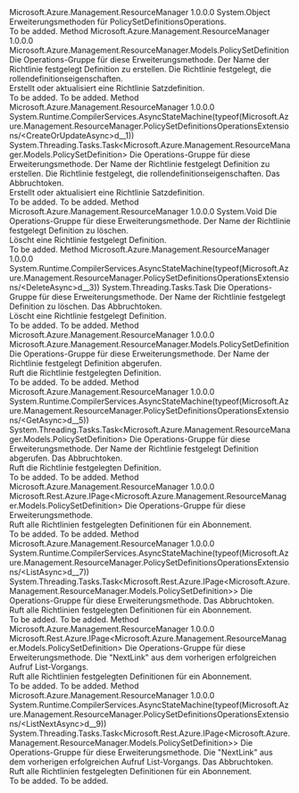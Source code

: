 <Type Name="PolicySetDefinitionsOperationsExtensions" FullName="Microsoft.Azure.Management.ResourceManager.PolicySetDefinitionsOperationsExtensions">
  <TypeSignature Language="C#" Value="public static class PolicySetDefinitionsOperationsExtensions" />
  <TypeSignature Language="ILAsm" Value=".class public auto ansi abstract sealed beforefieldinit PolicySetDefinitionsOperationsExtensions extends System.Object" />
  <TypeSignature Language="DocId" Value="T:Microsoft.Azure.Management.ResourceManager.PolicySetDefinitionsOperationsExtensions" />
  <TypeSignature Language="VB.NET" Value="Public Module PolicySetDefinitionsOperationsExtensions" />
  <TypeSignature Language="F#" Value="type PolicySetDefinitionsOperationsExtensions = class" />
  <AssemblyInfo>
    <AssemblyName>Microsoft.Azure.Management.ResourceManager</AssemblyName>
    <AssemblyVersion>1.0.0.0</AssemblyVersion>
  </AssemblyInfo>
  <Base>
    <BaseTypeName>System.Object</BaseTypeName>
  </Base>
  <Interfaces />
  <Docs>
    <summary>
            Erweiterungsmethoden für PolicySetDefinitionsOperations.
            </summary>
    <remarks>To be added.</remarks>
  </Docs>
  <Members>
    <Member MemberName="CreateOrUpdate">
      <MemberSignature Language="C#" Value="public static Microsoft.Azure.Management.ResourceManager.Models.PolicySetDefinition CreateOrUpdate (this Microsoft.Azure.Management.ResourceManager.IPolicySetDefinitionsOperations operations, string policySetDefinitionName, Microsoft.Azure.Management.ResourceManager.Models.PolicySetDefinition parameters);" />
      <MemberSignature Language="ILAsm" Value=".method public static hidebysig class Microsoft.Azure.Management.ResourceManager.Models.PolicySetDefinition CreateOrUpdate(class Microsoft.Azure.Management.ResourceManager.IPolicySetDefinitionsOperations operations, string policySetDefinitionName, class Microsoft.Azure.Management.ResourceManager.Models.PolicySetDefinition parameters) cil managed" />
      <MemberSignature Language="DocId" Value="M:Microsoft.Azure.Management.ResourceManager.PolicySetDefinitionsOperationsExtensions.CreateOrUpdate(Microsoft.Azure.Management.ResourceManager.IPolicySetDefinitionsOperations,System.String,Microsoft.Azure.Management.ResourceManager.Models.PolicySetDefinition)" />
      <MemberSignature Language="VB.NET" Value="&lt;Extension()&gt;&#xA;Public Function CreateOrUpdate (operations As IPolicySetDefinitionsOperations, policySetDefinitionName As String, parameters As PolicySetDefinition) As PolicySetDefinition" />
      <MemberSignature Language="F#" Value="static member CreateOrUpdate : Microsoft.Azure.Management.ResourceManager.IPolicySetDefinitionsOperations * string * Microsoft.Azure.Management.ResourceManager.Models.PolicySetDefinition -&gt; Microsoft.Azure.Management.ResourceManager.Models.PolicySetDefinition" Usage="Microsoft.Azure.Management.ResourceManager.PolicySetDefinitionsOperationsExtensions.CreateOrUpdate (operations, policySetDefinitionName, parameters)" />
      <MemberType>Method</MemberType>
      <AssemblyInfo>
        <AssemblyName>Microsoft.Azure.Management.ResourceManager</AssemblyName>
        <AssemblyVersion>1.0.0.0</AssemblyVersion>
      </AssemblyInfo>
      <ReturnValue>
        <ReturnType>Microsoft.Azure.Management.ResourceManager.Models.PolicySetDefinition</ReturnType>
      </ReturnValue>
      <Parameters>
        <Parameter Name="operations" Type="Microsoft.Azure.Management.ResourceManager.IPolicySetDefinitionsOperations" RefType="this" />
        <Parameter Name="policySetDefinitionName" Type="System.String" />
        <Parameter Name="parameters" Type="Microsoft.Azure.Management.ResourceManager.Models.PolicySetDefinition" />
      </Parameters>
      <Docs>
        <param name="operations">
            Die Operations-Gruppe für diese Erweiterungsmethode.
            </param>
        <param name="policySetDefinitionName">
            Der Name der Richtlinie festgelegt Definition zu erstellen.
            </param>
        <param name="parameters">
            Die Richtlinie festgelegt, die rollendefinitionseigenschaften.
            </param>
        <summary>
            Erstellt oder aktualisiert eine Richtlinie Satzdefinition.
            </summary>
        <returns>To be added.</returns>
        <remarks>To be added.</remarks>
      </Docs>
    </Member>
    <Member MemberName="CreateOrUpdateAsync">
      <MemberSignature Language="C#" Value="public static System.Threading.Tasks.Task&lt;Microsoft.Azure.Management.ResourceManager.Models.PolicySetDefinition&gt; CreateOrUpdateAsync (this Microsoft.Azure.Management.ResourceManager.IPolicySetDefinitionsOperations operations, string policySetDefinitionName, Microsoft.Azure.Management.ResourceManager.Models.PolicySetDefinition parameters, System.Threading.CancellationToken cancellationToken = null);" />
      <MemberSignature Language="ILAsm" Value=".method public static hidebysig class System.Threading.Tasks.Task`1&lt;class Microsoft.Azure.Management.ResourceManager.Models.PolicySetDefinition&gt; CreateOrUpdateAsync(class Microsoft.Azure.Management.ResourceManager.IPolicySetDefinitionsOperations operations, string policySetDefinitionName, class Microsoft.Azure.Management.ResourceManager.Models.PolicySetDefinition parameters, valuetype System.Threading.CancellationToken cancellationToken) cil managed" />
      <MemberSignature Language="DocId" Value="M:Microsoft.Azure.Management.ResourceManager.PolicySetDefinitionsOperationsExtensions.CreateOrUpdateAsync(Microsoft.Azure.Management.ResourceManager.IPolicySetDefinitionsOperations,System.String,Microsoft.Azure.Management.ResourceManager.Models.PolicySetDefinition,System.Threading.CancellationToken)" />
      <MemberSignature Language="F#" Value="static member CreateOrUpdateAsync : Microsoft.Azure.Management.ResourceManager.IPolicySetDefinitionsOperations * string * Microsoft.Azure.Management.ResourceManager.Models.PolicySetDefinition * System.Threading.CancellationToken -&gt; System.Threading.Tasks.Task&lt;Microsoft.Azure.Management.ResourceManager.Models.PolicySetDefinition&gt;" Usage="Microsoft.Azure.Management.ResourceManager.PolicySetDefinitionsOperationsExtensions.CreateOrUpdateAsync (operations, policySetDefinitionName, parameters, cancellationToken)" />
      <MemberType>Method</MemberType>
      <AssemblyInfo>
        <AssemblyName>Microsoft.Azure.Management.ResourceManager</AssemblyName>
        <AssemblyVersion>1.0.0.0</AssemblyVersion>
      </AssemblyInfo>
      <Attributes>
        <Attribute>
          <AttributeName>System.Runtime.CompilerServices.AsyncStateMachine(typeof(Microsoft.Azure.Management.ResourceManager.PolicySetDefinitionsOperationsExtensions/&lt;CreateOrUpdateAsync&gt;d__1))</AttributeName>
        </Attribute>
      </Attributes>
      <ReturnValue>
        <ReturnType>System.Threading.Tasks.Task&lt;Microsoft.Azure.Management.ResourceManager.Models.PolicySetDefinition&gt;</ReturnType>
      </ReturnValue>
      <Parameters>
        <Parameter Name="operations" Type="Microsoft.Azure.Management.ResourceManager.IPolicySetDefinitionsOperations" RefType="this" />
        <Parameter Name="policySetDefinitionName" Type="System.String" />
        <Parameter Name="parameters" Type="Microsoft.Azure.Management.ResourceManager.Models.PolicySetDefinition" />
        <Parameter Name="cancellationToken" Type="System.Threading.CancellationToken" />
      </Parameters>
      <Docs>
        <param name="operations">
            Die Operations-Gruppe für diese Erweiterungsmethode.
            </param>
        <param name="policySetDefinitionName">
            Der Name der Richtlinie festgelegt Definition zu erstellen.
            </param>
        <param name="parameters">
            Die Richtlinie festgelegt, die rollendefinitionseigenschaften.
            </param>
        <param name="cancellationToken">
            Das Abbruchtoken.
            </param>
        <summary>
            Erstellt oder aktualisiert eine Richtlinie Satzdefinition.
            </summary>
        <returns>To be added.</returns>
        <remarks>To be added.</remarks>
      </Docs>
    </Member>
    <Member MemberName="Delete">
      <MemberSignature Language="C#" Value="public static void Delete (this Microsoft.Azure.Management.ResourceManager.IPolicySetDefinitionsOperations operations, string policySetDefinitionName);" />
      <MemberSignature Language="ILAsm" Value=".method public static hidebysig void Delete(class Microsoft.Azure.Management.ResourceManager.IPolicySetDefinitionsOperations operations, string policySetDefinitionName) cil managed" />
      <MemberSignature Language="DocId" Value="M:Microsoft.Azure.Management.ResourceManager.PolicySetDefinitionsOperationsExtensions.Delete(Microsoft.Azure.Management.ResourceManager.IPolicySetDefinitionsOperations,System.String)" />
      <MemberSignature Language="VB.NET" Value="&lt;Extension()&gt;&#xA;Public Sub Delete (operations As IPolicySetDefinitionsOperations, policySetDefinitionName As String)" />
      <MemberSignature Language="F#" Value="static member Delete : Microsoft.Azure.Management.ResourceManager.IPolicySetDefinitionsOperations * string -&gt; unit" Usage="Microsoft.Azure.Management.ResourceManager.PolicySetDefinitionsOperationsExtensions.Delete (operations, policySetDefinitionName)" />
      <MemberType>Method</MemberType>
      <AssemblyInfo>
        <AssemblyName>Microsoft.Azure.Management.ResourceManager</AssemblyName>
        <AssemblyVersion>1.0.0.0</AssemblyVersion>
      </AssemblyInfo>
      <ReturnValue>
        <ReturnType>System.Void</ReturnType>
      </ReturnValue>
      <Parameters>
        <Parameter Name="operations" Type="Microsoft.Azure.Management.ResourceManager.IPolicySetDefinitionsOperations" RefType="this" />
        <Parameter Name="policySetDefinitionName" Type="System.String" />
      </Parameters>
      <Docs>
        <param name="operations">
            Die Operations-Gruppe für diese Erweiterungsmethode.
            </param>
        <param name="policySetDefinitionName">
            Der Name der Richtlinie festgelegt Definition zu löschen.
            </param>
        <summary>
            Löscht eine Richtlinie festgelegt Definition.
            </summary>
        <remarks>To be added.</remarks>
      </Docs>
    </Member>
    <Member MemberName="DeleteAsync">
      <MemberSignature Language="C#" Value="public static System.Threading.Tasks.Task DeleteAsync (this Microsoft.Azure.Management.ResourceManager.IPolicySetDefinitionsOperations operations, string policySetDefinitionName, System.Threading.CancellationToken cancellationToken = null);" />
      <MemberSignature Language="ILAsm" Value=".method public static hidebysig class System.Threading.Tasks.Task DeleteAsync(class Microsoft.Azure.Management.ResourceManager.IPolicySetDefinitionsOperations operations, string policySetDefinitionName, valuetype System.Threading.CancellationToken cancellationToken) cil managed" />
      <MemberSignature Language="DocId" Value="M:Microsoft.Azure.Management.ResourceManager.PolicySetDefinitionsOperationsExtensions.DeleteAsync(Microsoft.Azure.Management.ResourceManager.IPolicySetDefinitionsOperations,System.String,System.Threading.CancellationToken)" />
      <MemberSignature Language="F#" Value="static member DeleteAsync : Microsoft.Azure.Management.ResourceManager.IPolicySetDefinitionsOperations * string * System.Threading.CancellationToken -&gt; System.Threading.Tasks.Task" Usage="Microsoft.Azure.Management.ResourceManager.PolicySetDefinitionsOperationsExtensions.DeleteAsync (operations, policySetDefinitionName, cancellationToken)" />
      <MemberType>Method</MemberType>
      <AssemblyInfo>
        <AssemblyName>Microsoft.Azure.Management.ResourceManager</AssemblyName>
        <AssemblyVersion>1.0.0.0</AssemblyVersion>
      </AssemblyInfo>
      <Attributes>
        <Attribute>
          <AttributeName>System.Runtime.CompilerServices.AsyncStateMachine(typeof(Microsoft.Azure.Management.ResourceManager.PolicySetDefinitionsOperationsExtensions/&lt;DeleteAsync&gt;d__3))</AttributeName>
        </Attribute>
      </Attributes>
      <ReturnValue>
        <ReturnType>System.Threading.Tasks.Task</ReturnType>
      </ReturnValue>
      <Parameters>
        <Parameter Name="operations" Type="Microsoft.Azure.Management.ResourceManager.IPolicySetDefinitionsOperations" RefType="this" />
        <Parameter Name="policySetDefinitionName" Type="System.String" />
        <Parameter Name="cancellationToken" Type="System.Threading.CancellationToken" />
      </Parameters>
      <Docs>
        <param name="operations">
            Die Operations-Gruppe für diese Erweiterungsmethode.
            </param>
        <param name="policySetDefinitionName">
            Der Name der Richtlinie festgelegt Definition zu löschen.
            </param>
        <param name="cancellationToken">
            Das Abbruchtoken.
            </param>
        <summary>
            Löscht eine Richtlinie festgelegt Definition.
            </summary>
        <returns>To be added.</returns>
        <remarks>To be added.</remarks>
      </Docs>
    </Member>
    <Member MemberName="Get">
      <MemberSignature Language="C#" Value="public static Microsoft.Azure.Management.ResourceManager.Models.PolicySetDefinition Get (this Microsoft.Azure.Management.ResourceManager.IPolicySetDefinitionsOperations operations, string policySetDefinitionName);" />
      <MemberSignature Language="ILAsm" Value=".method public static hidebysig class Microsoft.Azure.Management.ResourceManager.Models.PolicySetDefinition Get(class Microsoft.Azure.Management.ResourceManager.IPolicySetDefinitionsOperations operations, string policySetDefinitionName) cil managed" />
      <MemberSignature Language="DocId" Value="M:Microsoft.Azure.Management.ResourceManager.PolicySetDefinitionsOperationsExtensions.Get(Microsoft.Azure.Management.ResourceManager.IPolicySetDefinitionsOperations,System.String)" />
      <MemberSignature Language="VB.NET" Value="&lt;Extension()&gt;&#xA;Public Function Get (operations As IPolicySetDefinitionsOperations, policySetDefinitionName As String) As PolicySetDefinition" />
      <MemberSignature Language="F#" Value="static member Get : Microsoft.Azure.Management.ResourceManager.IPolicySetDefinitionsOperations * string -&gt; Microsoft.Azure.Management.ResourceManager.Models.PolicySetDefinition" Usage="Microsoft.Azure.Management.ResourceManager.PolicySetDefinitionsOperationsExtensions.Get (operations, policySetDefinitionName)" />
      <MemberType>Method</MemberType>
      <AssemblyInfo>
        <AssemblyName>Microsoft.Azure.Management.ResourceManager</AssemblyName>
        <AssemblyVersion>1.0.0.0</AssemblyVersion>
      </AssemblyInfo>
      <ReturnValue>
        <ReturnType>Microsoft.Azure.Management.ResourceManager.Models.PolicySetDefinition</ReturnType>
      </ReturnValue>
      <Parameters>
        <Parameter Name="operations" Type="Microsoft.Azure.Management.ResourceManager.IPolicySetDefinitionsOperations" RefType="this" />
        <Parameter Name="policySetDefinitionName" Type="System.String" />
      </Parameters>
      <Docs>
        <param name="operations">
            Die Operations-Gruppe für diese Erweiterungsmethode.
            </param>
        <param name="policySetDefinitionName">
            Der Name der Richtlinie festgelegt Definition abgerufen.
            </param>
        <summary>
            Ruft die Richtlinie festgelegten Definition.
            </summary>
        <returns>To be added.</returns>
        <remarks>To be added.</remarks>
      </Docs>
    </Member>
    <Member MemberName="GetAsync">
      <MemberSignature Language="C#" Value="public static System.Threading.Tasks.Task&lt;Microsoft.Azure.Management.ResourceManager.Models.PolicySetDefinition&gt; GetAsync (this Microsoft.Azure.Management.ResourceManager.IPolicySetDefinitionsOperations operations, string policySetDefinitionName, System.Threading.CancellationToken cancellationToken = null);" />
      <MemberSignature Language="ILAsm" Value=".method public static hidebysig class System.Threading.Tasks.Task`1&lt;class Microsoft.Azure.Management.ResourceManager.Models.PolicySetDefinition&gt; GetAsync(class Microsoft.Azure.Management.ResourceManager.IPolicySetDefinitionsOperations operations, string policySetDefinitionName, valuetype System.Threading.CancellationToken cancellationToken) cil managed" />
      <MemberSignature Language="DocId" Value="M:Microsoft.Azure.Management.ResourceManager.PolicySetDefinitionsOperationsExtensions.GetAsync(Microsoft.Azure.Management.ResourceManager.IPolicySetDefinitionsOperations,System.String,System.Threading.CancellationToken)" />
      <MemberSignature Language="F#" Value="static member GetAsync : Microsoft.Azure.Management.ResourceManager.IPolicySetDefinitionsOperations * string * System.Threading.CancellationToken -&gt; System.Threading.Tasks.Task&lt;Microsoft.Azure.Management.ResourceManager.Models.PolicySetDefinition&gt;" Usage="Microsoft.Azure.Management.ResourceManager.PolicySetDefinitionsOperationsExtensions.GetAsync (operations, policySetDefinitionName, cancellationToken)" />
      <MemberType>Method</MemberType>
      <AssemblyInfo>
        <AssemblyName>Microsoft.Azure.Management.ResourceManager</AssemblyName>
        <AssemblyVersion>1.0.0.0</AssemblyVersion>
      </AssemblyInfo>
      <Attributes>
        <Attribute>
          <AttributeName>System.Runtime.CompilerServices.AsyncStateMachine(typeof(Microsoft.Azure.Management.ResourceManager.PolicySetDefinitionsOperationsExtensions/&lt;GetAsync&gt;d__5))</AttributeName>
        </Attribute>
      </Attributes>
      <ReturnValue>
        <ReturnType>System.Threading.Tasks.Task&lt;Microsoft.Azure.Management.ResourceManager.Models.PolicySetDefinition&gt;</ReturnType>
      </ReturnValue>
      <Parameters>
        <Parameter Name="operations" Type="Microsoft.Azure.Management.ResourceManager.IPolicySetDefinitionsOperations" RefType="this" />
        <Parameter Name="policySetDefinitionName" Type="System.String" />
        <Parameter Name="cancellationToken" Type="System.Threading.CancellationToken" />
      </Parameters>
      <Docs>
        <param name="operations">
            Die Operations-Gruppe für diese Erweiterungsmethode.
            </param>
        <param name="policySetDefinitionName">
            Der Name der Richtlinie festgelegt Definition abgerufen.
            </param>
        <param name="cancellationToken">
            Das Abbruchtoken.
            </param>
        <summary>
            Ruft die Richtlinie festgelegten Definition.
            </summary>
        <returns>To be added.</returns>
        <remarks>To be added.</remarks>
      </Docs>
    </Member>
    <Member MemberName="List">
      <MemberSignature Language="C#" Value="public static Microsoft.Rest.Azure.IPage&lt;Microsoft.Azure.Management.ResourceManager.Models.PolicySetDefinition&gt; List (this Microsoft.Azure.Management.ResourceManager.IPolicySetDefinitionsOperations operations);" />
      <MemberSignature Language="ILAsm" Value=".method public static hidebysig class Microsoft.Rest.Azure.IPage`1&lt;class Microsoft.Azure.Management.ResourceManager.Models.PolicySetDefinition&gt; List(class Microsoft.Azure.Management.ResourceManager.IPolicySetDefinitionsOperations operations) cil managed" />
      <MemberSignature Language="DocId" Value="M:Microsoft.Azure.Management.ResourceManager.PolicySetDefinitionsOperationsExtensions.List(Microsoft.Azure.Management.ResourceManager.IPolicySetDefinitionsOperations)" />
      <MemberSignature Language="VB.NET" Value="&lt;Extension()&gt;&#xA;Public Function List (operations As IPolicySetDefinitionsOperations) As IPage(Of PolicySetDefinition)" />
      <MemberSignature Language="F#" Value="static member List : Microsoft.Azure.Management.ResourceManager.IPolicySetDefinitionsOperations -&gt; Microsoft.Rest.Azure.IPage&lt;Microsoft.Azure.Management.ResourceManager.Models.PolicySetDefinition&gt;" Usage="Microsoft.Azure.Management.ResourceManager.PolicySetDefinitionsOperationsExtensions.List operations" />
      <MemberType>Method</MemberType>
      <AssemblyInfo>
        <AssemblyName>Microsoft.Azure.Management.ResourceManager</AssemblyName>
        <AssemblyVersion>1.0.0.0</AssemblyVersion>
      </AssemblyInfo>
      <ReturnValue>
        <ReturnType>Microsoft.Rest.Azure.IPage&lt;Microsoft.Azure.Management.ResourceManager.Models.PolicySetDefinition&gt;</ReturnType>
      </ReturnValue>
      <Parameters>
        <Parameter Name="operations" Type="Microsoft.Azure.Management.ResourceManager.IPolicySetDefinitionsOperations" RefType="this" />
      </Parameters>
      <Docs>
        <param name="operations">
            Die Operations-Gruppe für diese Erweiterungsmethode.
            </param>
        <summary>
            Ruft alle Richtlinien festgelegten Definitionen für ein Abonnement.
            </summary>
        <returns>To be added.</returns>
        <remarks>To be added.</remarks>
      </Docs>
    </Member>
    <Member MemberName="ListAsync">
      <MemberSignature Language="C#" Value="public static System.Threading.Tasks.Task&lt;Microsoft.Rest.Azure.IPage&lt;Microsoft.Azure.Management.ResourceManager.Models.PolicySetDefinition&gt;&gt; ListAsync (this Microsoft.Azure.Management.ResourceManager.IPolicySetDefinitionsOperations operations, System.Threading.CancellationToken cancellationToken = null);" />
      <MemberSignature Language="ILAsm" Value=".method public static hidebysig class System.Threading.Tasks.Task`1&lt;class Microsoft.Rest.Azure.IPage`1&lt;class Microsoft.Azure.Management.ResourceManager.Models.PolicySetDefinition&gt;&gt; ListAsync(class Microsoft.Azure.Management.ResourceManager.IPolicySetDefinitionsOperations operations, valuetype System.Threading.CancellationToken cancellationToken) cil managed" />
      <MemberSignature Language="DocId" Value="M:Microsoft.Azure.Management.ResourceManager.PolicySetDefinitionsOperationsExtensions.ListAsync(Microsoft.Azure.Management.ResourceManager.IPolicySetDefinitionsOperations,System.Threading.CancellationToken)" />
      <MemberSignature Language="F#" Value="static member ListAsync : Microsoft.Azure.Management.ResourceManager.IPolicySetDefinitionsOperations * System.Threading.CancellationToken -&gt; System.Threading.Tasks.Task&lt;Microsoft.Rest.Azure.IPage&lt;Microsoft.Azure.Management.ResourceManager.Models.PolicySetDefinition&gt;&gt;" Usage="Microsoft.Azure.Management.ResourceManager.PolicySetDefinitionsOperationsExtensions.ListAsync (operations, cancellationToken)" />
      <MemberType>Method</MemberType>
      <AssemblyInfo>
        <AssemblyName>Microsoft.Azure.Management.ResourceManager</AssemblyName>
        <AssemblyVersion>1.0.0.0</AssemblyVersion>
      </AssemblyInfo>
      <Attributes>
        <Attribute>
          <AttributeName>System.Runtime.CompilerServices.AsyncStateMachine(typeof(Microsoft.Azure.Management.ResourceManager.PolicySetDefinitionsOperationsExtensions/&lt;ListAsync&gt;d__7))</AttributeName>
        </Attribute>
      </Attributes>
      <ReturnValue>
        <ReturnType>System.Threading.Tasks.Task&lt;Microsoft.Rest.Azure.IPage&lt;Microsoft.Azure.Management.ResourceManager.Models.PolicySetDefinition&gt;&gt;</ReturnType>
      </ReturnValue>
      <Parameters>
        <Parameter Name="operations" Type="Microsoft.Azure.Management.ResourceManager.IPolicySetDefinitionsOperations" RefType="this" />
        <Parameter Name="cancellationToken" Type="System.Threading.CancellationToken" />
      </Parameters>
      <Docs>
        <param name="operations">
            Die Operations-Gruppe für diese Erweiterungsmethode.
            </param>
        <param name="cancellationToken">
            Das Abbruchtoken.
            </param>
        <summary>
            Ruft alle Richtlinien festgelegten Definitionen für ein Abonnement.
            </summary>
        <returns>To be added.</returns>
        <remarks>To be added.</remarks>
      </Docs>
    </Member>
    <Member MemberName="ListNext">
      <MemberSignature Language="C#" Value="public static Microsoft.Rest.Azure.IPage&lt;Microsoft.Azure.Management.ResourceManager.Models.PolicySetDefinition&gt; ListNext (this Microsoft.Azure.Management.ResourceManager.IPolicySetDefinitionsOperations operations, string nextPageLink);" />
      <MemberSignature Language="ILAsm" Value=".method public static hidebysig class Microsoft.Rest.Azure.IPage`1&lt;class Microsoft.Azure.Management.ResourceManager.Models.PolicySetDefinition&gt; ListNext(class Microsoft.Azure.Management.ResourceManager.IPolicySetDefinitionsOperations operations, string nextPageLink) cil managed" />
      <MemberSignature Language="DocId" Value="M:Microsoft.Azure.Management.ResourceManager.PolicySetDefinitionsOperationsExtensions.ListNext(Microsoft.Azure.Management.ResourceManager.IPolicySetDefinitionsOperations,System.String)" />
      <MemberSignature Language="VB.NET" Value="&lt;Extension()&gt;&#xA;Public Function ListNext (operations As IPolicySetDefinitionsOperations, nextPageLink As String) As IPage(Of PolicySetDefinition)" />
      <MemberSignature Language="F#" Value="static member ListNext : Microsoft.Azure.Management.ResourceManager.IPolicySetDefinitionsOperations * string -&gt; Microsoft.Rest.Azure.IPage&lt;Microsoft.Azure.Management.ResourceManager.Models.PolicySetDefinition&gt;" Usage="Microsoft.Azure.Management.ResourceManager.PolicySetDefinitionsOperationsExtensions.ListNext (operations, nextPageLink)" />
      <MemberType>Method</MemberType>
      <AssemblyInfo>
        <AssemblyName>Microsoft.Azure.Management.ResourceManager</AssemblyName>
        <AssemblyVersion>1.0.0.0</AssemblyVersion>
      </AssemblyInfo>
      <ReturnValue>
        <ReturnType>Microsoft.Rest.Azure.IPage&lt;Microsoft.Azure.Management.ResourceManager.Models.PolicySetDefinition&gt;</ReturnType>
      </ReturnValue>
      <Parameters>
        <Parameter Name="operations" Type="Microsoft.Azure.Management.ResourceManager.IPolicySetDefinitionsOperations" RefType="this" />
        <Parameter Name="nextPageLink" Type="System.String" />
      </Parameters>
      <Docs>
        <param name="operations">
            Die Operations-Gruppe für diese Erweiterungsmethode.
            </param>
        <param name="nextPageLink">
            Die "NextLink" aus dem vorherigen erfolgreichen Aufruf List-Vorgangs.
            </param>
        <summary>
            Ruft alle Richtlinien festgelegten Definitionen für ein Abonnement.
            </summary>
        <returns>To be added.</returns>
        <remarks>To be added.</remarks>
      </Docs>
    </Member>
    <Member MemberName="ListNextAsync">
      <MemberSignature Language="C#" Value="public static System.Threading.Tasks.Task&lt;Microsoft.Rest.Azure.IPage&lt;Microsoft.Azure.Management.ResourceManager.Models.PolicySetDefinition&gt;&gt; ListNextAsync (this Microsoft.Azure.Management.ResourceManager.IPolicySetDefinitionsOperations operations, string nextPageLink, System.Threading.CancellationToken cancellationToken = null);" />
      <MemberSignature Language="ILAsm" Value=".method public static hidebysig class System.Threading.Tasks.Task`1&lt;class Microsoft.Rest.Azure.IPage`1&lt;class Microsoft.Azure.Management.ResourceManager.Models.PolicySetDefinition&gt;&gt; ListNextAsync(class Microsoft.Azure.Management.ResourceManager.IPolicySetDefinitionsOperations operations, string nextPageLink, valuetype System.Threading.CancellationToken cancellationToken) cil managed" />
      <MemberSignature Language="DocId" Value="M:Microsoft.Azure.Management.ResourceManager.PolicySetDefinitionsOperationsExtensions.ListNextAsync(Microsoft.Azure.Management.ResourceManager.IPolicySetDefinitionsOperations,System.String,System.Threading.CancellationToken)" />
      <MemberSignature Language="F#" Value="static member ListNextAsync : Microsoft.Azure.Management.ResourceManager.IPolicySetDefinitionsOperations * string * System.Threading.CancellationToken -&gt; System.Threading.Tasks.Task&lt;Microsoft.Rest.Azure.IPage&lt;Microsoft.Azure.Management.ResourceManager.Models.PolicySetDefinition&gt;&gt;" Usage="Microsoft.Azure.Management.ResourceManager.PolicySetDefinitionsOperationsExtensions.ListNextAsync (operations, nextPageLink, cancellationToken)" />
      <MemberType>Method</MemberType>
      <AssemblyInfo>
        <AssemblyName>Microsoft.Azure.Management.ResourceManager</AssemblyName>
        <AssemblyVersion>1.0.0.0</AssemblyVersion>
      </AssemblyInfo>
      <Attributes>
        <Attribute>
          <AttributeName>System.Runtime.CompilerServices.AsyncStateMachine(typeof(Microsoft.Azure.Management.ResourceManager.PolicySetDefinitionsOperationsExtensions/&lt;ListNextAsync&gt;d__9))</AttributeName>
        </Attribute>
      </Attributes>
      <ReturnValue>
        <ReturnType>System.Threading.Tasks.Task&lt;Microsoft.Rest.Azure.IPage&lt;Microsoft.Azure.Management.ResourceManager.Models.PolicySetDefinition&gt;&gt;</ReturnType>
      </ReturnValue>
      <Parameters>
        <Parameter Name="operations" Type="Microsoft.Azure.Management.ResourceManager.IPolicySetDefinitionsOperations" RefType="this" />
        <Parameter Name="nextPageLink" Type="System.String" />
        <Parameter Name="cancellationToken" Type="System.Threading.CancellationToken" />
      </Parameters>
      <Docs>
        <param name="operations">
            Die Operations-Gruppe für diese Erweiterungsmethode.
            </param>
        <param name="nextPageLink">
            Die "NextLink" aus dem vorherigen erfolgreichen Aufruf List-Vorgangs.
            </param>
        <param name="cancellationToken">
            Das Abbruchtoken.
            </param>
        <summary>
            Ruft alle Richtlinien festgelegten Definitionen für ein Abonnement.
            </summary>
        <returns>To be added.</returns>
        <remarks>To be added.</remarks>
      </Docs>
    </Member>
  </Members>
</Type>